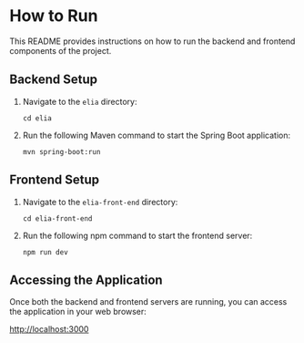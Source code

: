 # How to Run 

This README provides instructions on how to run the backend and frontend components of the project.

## Backend Setup

1. Navigate to the `elia` directory:
    ```
    cd elia
    ```

2. Run the following Maven command to start the Spring Boot application:
    ```
    mvn spring-boot:run
    ```

## Frontend Setup

1. Navigate to the `elia-front-end` directory:
    ```
    cd elia-front-end
    ```

2. Run the following npm command to start the frontend server:
    ```
    npm run dev
    ```

## Accessing the Application

Once both the backend and frontend servers are running, you can access the application in your web browser:

[http://localhost:3000](http://localhost:3000)
